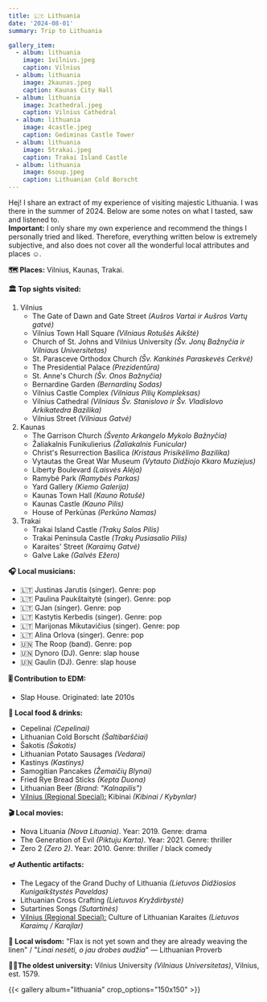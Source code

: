 ```yaml
---
title: 🇱🇹 Lithuania
date: '2024-08-01'
summary: Trip to Lithuania

gallery_item:
  - album: lithuania
    image: 1vilnius.jpeg
    caption: Vilnius
  - album: lithuania
    image: 2kaunas.jpeg
    caption: Kaunas City Hall
  - album: lithuania
    image: 3cathedral.jpeg
    caption: Vilnius Cathedral
  - album: lithuania
    image: 4castle.jpeg
    caption: Gediminas Castle Tower
  - album: lithuania
    image: 5trakai.jpeg
    caption: Trakai Island Castle
  - album: lithuania
    image: 6soup.jpeg
    caption: Lithuanian Cold Borscht
---
```

Hej! I share an extract of my experience of visiting majestic Lithuania. I was there in the summer of 2024. Below are some notes on what I tasted, saw and listened to.<br>
<b>Important:</b> I only share my own experience and recommend the things I personally tried and liked. Therefore, everything written below is extremely subjective, and also does not cover all the wonderful local attributes and places ☺️.

<b>🗺 Places:</b> Vilnius, Kaunas, Trakai.<br>

<b>🏛 Top sights visited: </b>
1. Vilnius
    - The Gate of Dawn and Gate Street <i>(Aušros Vartai ir Aušros Vartų gatvė)</i>
    - Vilnius Town Hall Square <i>(Vilniaus Rotušės Aikštė)</i>
    - Church of St. Johns and Vilnius University <i>(Šv. Jonų Bažnyčia ir Vilniaus Universitetas)</i>
    - St. Parasceve Orthodox Church <i>(Šv. Kankinės Paraskevės Cerkvė)</i>
    - The Presidential Palace <i>(Prezidentūra)</i>
    - St. Anne's Church <i>(Šv. Onos Bažnyčia)</i>
    - Bernardine Garden <i>(Bernardinų Sodas)</i>
    - Vilnius Castle Complex <i>(Vilniaus Pilių Kompleksas)</i>
    - Vilnius Cathedral <i>(Vilniaus Šv. Stanislovo ir Šv. Vladislovo Arkikatedra Bazilika)</i>
    - Vilnius Street <i>(Vilniaus Gatvė)</i>
2. Kaunas
    - The Garrison Church <i>(Švento Arkangelo Mykolo Bažnyčia)</i>
    - Žaliakalnis Funikulierius <i>(Žaliakalnis Funicular)</i>
    - Christ's Resurrection Basilica <i>(Kristaus Prisikėlimo Bazilika)</i>
    - Vytautas the Great War Museum <i>(Vytauto Didžiojo Kkaro Muziejus)</i>
    - Liberty Boulevard <i>(Laisvės Alėja)</i>
    - Ramybė Park <i>(Ramybės Parkas)</i>
    - Yard Gallery <i>(Kiemo Galerija)</i> 
    - Kaunas Town Hall <i>(Kauno Rotušė)</i>
    - Kaunas Castle <i>(Kauno Pilis)</i>
    - House of Perkūnas <i>(Perkūno Namas)</i>
3. Trakai
    - Trakai Island Castle <i>(Trakų Salos Pilis)</i>
    - Trakai Peninsula Castle <i>(Trakų Pusiasalio Pilis)</i>
    - Karaites' Street <i>(Karaimų Gatvė)</i>
    - Galve Lake <i>(Galvės Ežero)</i>
  

<b>🎧 Local musicians: </b>
- 🇱🇹 Justinas Jarutis (singer). Genre: pop
- 🇱🇹 Paulina Paukštaitytė (singer). Genre: pop
- 🇱🇹 GJan (singer). Genre: pop
- 🇱🇹 Kastytis Kerbedis (singer). Genre: pop
- 🇱🇹 Marijonas Mikutavičius (singer). Genre: pop
- 🇱🇹 Alina Orlova (singer). Genre: pop
- 🇺🇳 The Roop (band). Genre: pop
- 🇺🇳 Dynoro (DJ). Genre: slap house
- 🇺🇳 Gaulin (DJ). Genre: slap house

<b>🎚️ Contribution to EDM: </b>
- Slap House. Originated: late 2010s

<b>🥘 Local food & drinks: </b>
- Cepelinai <i>(Cepelinai)</i>
- Lithuanian Cold Borscht <i>(Šaltibarščiai)</i>
- Šakotis <i>(Šakotis)</i>
- Lithuanian Potato Sausages <i>(Vedarai)</i>
- Kastinys <i>(Kastinys)</i>
- Samogitian Pancakes <i>(Žemaičių Blynai)</i>
- Fried Rye Bread Sticks <i>(Kepta Duona)</i>
- Lithuanian Beer <i>(Brand: "Kalnapilis")</i> 
- <u>Vilnius (Regional Special):</u> Kibinai <i>(Kibinai / Kybynlar)</i>


<b>🎬 Local movies:</b>
- Nova Lituania <i>(Nova Lituania)</i>. Year: 2019. Genre: drama
- The Generation of Evil <i>(Piktuju Karta)</i>. Year: 2021. Genre: thriller
- Zero 2 <i>(Zero 2)</i>. Year: 2010. Genre: thriller / black comedy

<b>🪔 Authentic artifacts:</b>
- The Legacy of the Grand Duchy of Lithuania <i>(Lietuvos Didžiosios Kunigaikštystės Paveldas)</i>
- Lithuanian Cross Crafting <i>(Lietuvos Kryždirbystė)</i>
- Sutartines Songs <i>(Sutartinės)</i>
- <u>Vilnius (Regional Special):</u> Culture of Lithuanian Karaites <i>(Lietuvos Karaimų / Karajlar)</i>

<b>🦉 Local wisdom:</b> "Flax is not yet sown and they are already weaving the linen" / "<i>Linai nesėti, o jau drobes audžia</i>" — Lithuanian Proverb

<b>👨‍🎓The oldest university:</b> Vilnius University <i>(Vilniaus Universitetas)</i>, Vilnius, est. 1579.  

{{< gallery album="lithuania" crop_options="150x150" >}}
   

